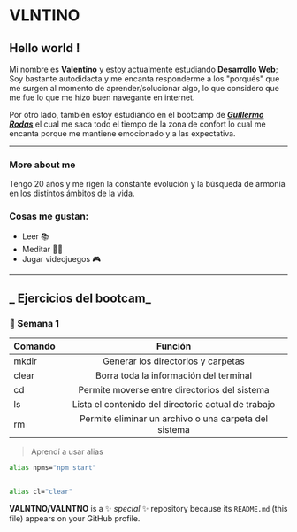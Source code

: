 # VLNTINO

## Hello world !

Mi nombre es **Valentino** y estoy actualmente estudiando **Desarrollo Web**; Soy bastante autodidacta y me encanta responderme a los "porqués" que me surgen al momento de aprender/solucionar algo, lo que considero que me fue lo que me hizo buen navegante en internet.

Por otro lado, también estoy estudiando en el bootcamp de
**_[Guillermo Rodas](https://undefined.academy/ "bootcamp page")_** el cual me saca todo el tiempo de la zona de confort lo cual me encanta porque me mantiene emocionado y a las expectativa.

---


### More about me


Tengo 20 años y me rigen la constante evolución y la búsqueda de armonía en los distintos ámbitos de la vida.


### Cosas me gustan:


- Leer 📚
- Meditar 🧘‍♂️    
- Jugar videojuegos 🎮


---


## _ Ejercicios del bootcam_


### 📅 Semana 1


| Comando |                        Función                        |
| :------ | :---------------------------------------------------: |
| mkdir   |          Generar los directorios y carpetas           |
| clear   |        Borra toda la información del terminal         |
| cd      |     Permite moverse entre directorios del sistema     |
| ls      |  Lista el contenido del directorio actual de trabajo  |
| rm      | Permite eliminar un archivo o una carpeta del sistema |


> Aprendí a usar alias


```bash
alias npms="npm start"


alias cl="clear"
```


**VALNTNO/VALNTNO** is a ✨ _special_ ✨ repository because its `README.md` (this file) appears on your GitHub profile.

<!-- Here are some ideas to get you started:

- 🔭 I’m currently working on ...
- 🌱 I’m currently learning ...
- 👯 I’m looking to collaborate on ...
- 🤔 I’m looking for help with ...
- 💬 Ask me about ...
- 📫 How to reach me: ...
- 😄 Pronouns: ...
- ⚡ Fun fact: ... -->


